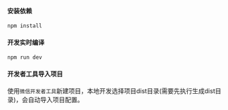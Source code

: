
#### 安装依赖

```console
npm install
```

#### 开发实时编译

```console
npm run dev
```

#### 开发者工具导入项目

使用`微信开发者工具`新建项目，本地开发选择项目dist目录(需要先执行生成dist目录)，会自动导入项目配置。






